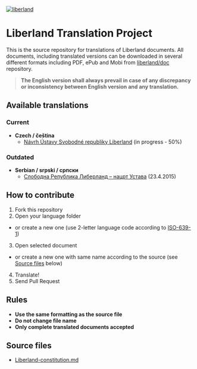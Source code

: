 [![liberland](http://liberland.org/addons/image/Liberland_znak_small.png)](https://github.com/liberland/liberland)

# Liberland Translation Project
This is the source repository for translations of Liberland documents. All documents, including translated versions can be downloaded in several different formats including PDF, ePub and Mobi from [liberland/doc](https://github.com/liberland/doc) repository.

> **The English version shall always prevail in case of any discrepancy or inconsistency between English version and any translation.**

## Available translations

### Current
* **Czech / čeština**
  * [Návrh Ústavy Svobodné republiky Liberland](languages/sr/Liberland-constitution-cs.md) (in progress - 50%)

### Outdated
* **Serbian / srpski / српски**
  * [Слободна Република Либерланд – нацрт Устава](languages/sr/Liberland-constitution-sr.md) (23.4.2015)

## How to contribute

1. Fork this repository
2. Open your language folder
  - or create a new one (use 2-letter language code according to [ISO-639-1](http://en.wikipedia.org/wiki/List_of_ISO_639-1_codes))
3. Open selected document
  - or create a new one with same name according to the source (see [Source files](#source-files) below)
4. Translate!
5. Send Pull Request

## Rules
- **Use the same formatting as the source file**
- **Do not change file name**
- **Only complete translated documents accepted**

## Source files
- [Liberland-constitution.md](https://raw.githubusercontent.com/liberland/constitution/master/Liberland-constitution.md)
